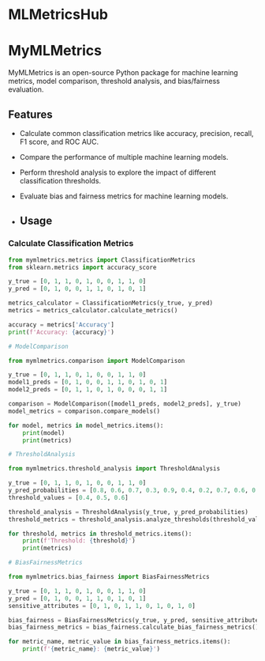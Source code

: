 # MLMetricsHub

# MyMLMetrics

MyMLMetrics is an open-source Python package for machine learning metrics, model comparison, threshold analysis, and bias/fairness evaluation.

## Features

- Calculate common classification metrics like accuracy, precision, recall, F1 score, and ROC AUC.
- Compare the performance of multiple machine learning models.
- Perform threshold analysis to explore the impact of different classification thresholds.
- Evaluate bias and fairness metrics for machine learning models.

- ## Usage

### Calculate Classification Metrics

```python
from mymlmetrics.metrics import ClassificationMetrics
from sklearn.metrics import accuracy_score

y_true = [0, 1, 1, 0, 1, 0, 0, 1, 1, 0]
y_pred = [0, 1, 0, 0, 1, 1, 0, 1, 0, 1]

metrics_calculator = ClassificationMetrics(y_true, y_pred)
metrics = metrics_calculator.calculate_metrics()

accuracy = metrics['Accuracy']
print(f'Accuracy: {accuracy}')

# ModelComparison

from mymlmetrics.comparison import ModelComparison

y_true = [0, 1, 1, 0, 1, 0, 0, 1, 1, 0]
model1_preds = [0, 1, 0, 0, 1, 1, 0, 1, 0, 1]
model2_preds = [0, 1, 1, 0, 1, 0, 0, 0, 1, 1]

comparison = ModelComparison([model1_preds, model2_preds], y_true)
model_metrics = comparison.compare_models()

for model, metrics in model_metrics.items():
    print(model)
    print(metrics)

# ThresholdAnalysis

from mymlmetrics.threshold_analysis import ThresholdAnalysis

y_true = [0, 1, 1, 0, 1, 0, 0, 1, 1, 0]
y_pred_probabilities = [0.8, 0.6, 0.7, 0.3, 0.9, 0.4, 0.2, 0.7, 0.6, 0.5]
threshold_values = [0.4, 0.5, 0.6]

threshold_analysis = ThresholdAnalysis(y_true, y_pred_probabilities)
threshold_metrics = threshold_analysis.analyze_thresholds(threshold_values)

for threshold, metrics in threshold_metrics.items():
    print(f'Threshold: {threshold}')
    print(metrics)

# BiasFairnessMetrics

from mymlmetrics.bias_fairness import BiasFairnessMetrics

y_true = [0, 1, 1, 0, 1, 0, 0, 1, 1, 0]
y_pred = [0, 1, 0, 0, 1, 1, 0, 1, 0, 1]
sensitive_attributes = [0, 1, 0, 1, 1, 0, 1, 0, 1, 0]

bias_fairness = BiasFairnessMetrics(y_true, y_pred, sensitive_attributes)
bias_fairness_metrics = bias_fairness.calculate_bias_fairness_metrics()

for metric_name, metric_value in bias_fairness_metrics.items():
    print(f'{metric_name}: {metric_value}')


